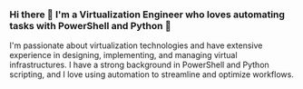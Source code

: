 ### Hi there 👋 I'm a Virtualization Engineer who loves automating tasks with PowerShell and Python 🐍

I'm passionate about virtualization technologies and have extensive experience in designing, implementing, and managing virtual infrastructures. I have a strong background in PowerShell and Python scripting, and I love using automation to streamline and optimize workflows.

<!--
**mr-tgokul/mr-tgokul** is a ✨ _special_ ✨ repository because its `README.md` (this file) appears on your GitHub profile.




Here are some ideas to get you started:

- 🔭 I’m currently working on ...
- 🌱 I’m currently learning ...
- 👯 I’m looking to collaborate on ...
- 🤔 I’m looking for help with ...
- 💬 Ask me about ...
- 📫 How to reach me: ...
- 😄 Pronouns: ...
- ⚡ Fun fact: ...
-->
